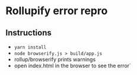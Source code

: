 # Rollupify error repro

## Instructions

- `yarn install`
- `node browserify.js > build/app.js` 
- rollup/browserify prints warnings
- open index.html in the browser to see the error`
